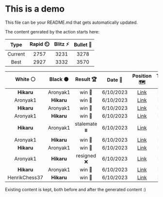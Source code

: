 # This is a demo

This file can be your README.md that gets automatically updated.

The content genrated by the action starts here:

<!--START_SECTION:chessStats-->
<!-- Automatically generated with https://github.com/Balastrong/chess-stats-action -->

| Type | Rapid ⏲️ | Blitz ⚡ | Bullet 🔫 |
|:---:|:---:|:---:|:---:|
| Current | 2757 | 3231 | 3278 |
| Best | 2927 | 3332 | 3570 |

| White ⚪ | Black ⚫ | Result 🏆 | Date 📅 | Position 🗺️ | Type 🕕 |
|:---:|:---:|:---:|:---:|:---:|:---:|
| **Hikaru** | Aronyak1 | win 🥇 | 6/10/2023 | <a href="http://www.ee.unb.ca/cgi-bin/tervo/fen.pl?select=2r3k1/1R5R/6pp/3B4/2P5/3n2K1/1p5P/4r3 b - -">Link</a> | Blitz |
| Aronyak1 | **Hikaru** | win 🥇 | 6/10/2023 | <a href="http://www.ee.unb.ca/cgi-bin/tervo/fen.pl?select=2b2r1k/2pn2r1/3pQ3/1p1P2q1/3P4/1B5P/1P2R1P1/6RK w - -">Link</a> | Blitz |
| **Hikaru** | Aronyak1 | win 🥇 | 6/10/2023 | <a href="http://www.ee.unb.ca/cgi-bin/tervo/fen.pl?select=8/8/Rp4p1/3p1k2/P4P2/1P1KP3/7r/8 b - a3">Link</a> | Blitz |
| Aronyak1 | **Hikaru** | win 🥇 | 6/10/2023 | <a href="http://www.ee.unb.ca/cgi-bin/tervo/fen.pl?select=4r1k1/2p5/1p1p1Rpb/pP1P4/2PB4/P7/4p2P/6K1 w - -">Link</a> | Blitz |
| **Hikaru** | Aronyak1 | stalemate ⏸️ | 6/10/2023 | <a href="http://www.ee.unb.ca/cgi-bin/tervo/fen.pl?select=5K2/5b2/5k2/8/8/8/8/8 w - -">Link</a> | Blitz |
| Aronyak1 | **Hikaru** | win 🥇 | 6/10/2023 | <a href="http://www.ee.unb.ca/cgi-bin/tervo/fen.pl?select=8/3bP3/1pBk4/1P6/6p1/p4pP1/5K2/8 w - -">Link</a> | Blitz |
| **Hikaru** | Aronyak1 | win 🥇 | 6/10/2023 | <a href="http://www.ee.unb.ca/cgi-bin/tervo/fen.pl?select=8/P7/2pk1p2/5P2/3K4/8/8/8 b - -">Link</a> | Blitz |
| Aronyak1 | **Hikaru** | resigned ❌ | 6/10/2023 | <a href="http://www.ee.unb.ca/cgi-bin/tervo/fen.pl?select=8/p1p3Q1/3r4/1Pp1k2P/P7/5PK1/6P1/8 b - -">Link</a> | Blitz |
| **Hikaru** | Aronyak1 | win 🥇 | 6/10/2023 | <a href="http://www.ee.unb.ca/cgi-bin/tervo/fen.pl?select=r2b2k1/5qp1/4p2p/2p1B3/P1P1Q3/P7/3R1PPP/6K1 b - -">Link</a> | Blitz |
| HenrikChess37 | **Hikaru** | win 🥇 | 6/10/2023 | <a href="http://www.ee.unb.ca/cgi-bin/tervo/fen.pl?select=1k1r1r2/8/8/8/1q6/pp6/2pppppp/1K6 w - -">Link</a> | Blitz |

<!--END_SECTION:chessStats-->

Existing content is kept, both before and after the generated content :)
